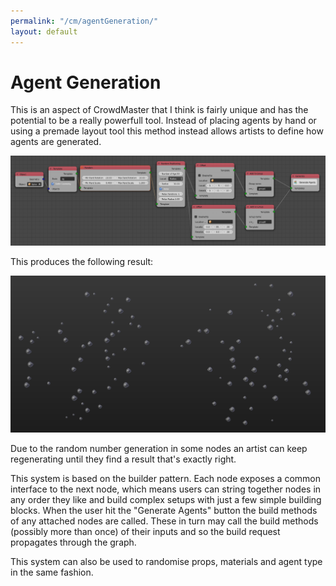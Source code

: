 ```yaml
---
permalink: "/cm/agentGeneration/"
layout: default
---
```


# Agent Generation

This is an aspect of CrowdMaster that I think is fairly unique and has the potential to be a really powerfull tool. Instead of placing agents by hand or using a premade layout tool this method instead allows artists to define how agents are generated.

![Example](/images/CrowdMaster/AgentGen/exampleAgentGenNodeTree.png)

This produces the following result:

![Example](/images/CrowdMaster/AgentGen/result.png)

Due to the random number generation in some nodes an artist can keep regenerating until they find a result that's exactly right.

This system is based on the builder pattern. Each node exposes a common interface to the next node, which means users can string together nodes in any order they like and build complex setups with just a few simple building blocks. When the user hit the "Generate Agents" button the build methods of any attached nodes are called. These in turn may call the build methods (possibly more than once) of their inputs and so the build request propagates through the graph.

This system can also be used to randomise props, materials and agent type in the same fashion.
